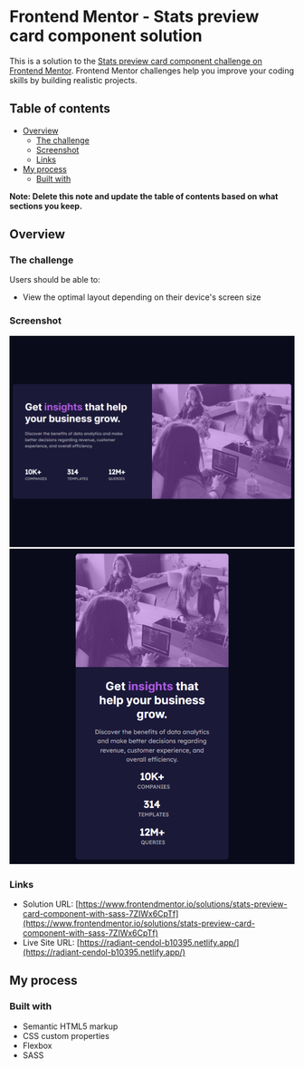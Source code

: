 # Frontend Mentor - Stats preview card component solution

This is a solution to the [Stats preview card component challenge on Frontend Mentor](https://www.frontendmentor.io/challenges/stats-preview-card-component-8JqbgoU62). Frontend Mentor challenges help you improve your coding skills by building realistic projects. 

## Table of contents

- [Overview](#overview)
  - [The challenge](#the-challenge)
  - [Screenshot](#screenshot)
  - [Links](#links)
- [My process](#my-process)
  - [Built with](#built-with)

**Note: Delete this note and update the table of contents based on what sections you keep.**

## Overview

### The challenge

Users should be able to:

- View the optimal layout depending on their device's screen size

### Screenshot

![Preview of design in a desktop screen](./assets/preview/1.png)
![Preview of design in a mobile screen](./assets/preview/2.png)

### Links

- Solution URL: [https://www.frontendmentor.io/solutions/stats-preview-card-component-with-sass-7ZIWx6CpTf](https://www.frontendmentor.io/solutions/stats-preview-card-component-with-sass-7ZIWx6CpTf)
- Live Site URL: [https://radiant-cendol-b10395.netlify.app/](https://radiant-cendol-b10395.netlify.app/)

## My process

### Built with

- Semantic HTML5 markup
- CSS custom properties
- Flexbox
- SASS